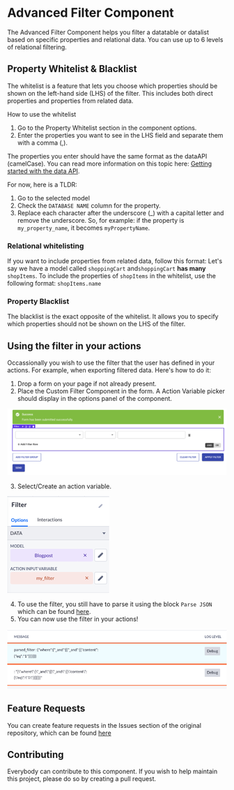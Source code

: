 # Advanced Filter Component

The Advanced Filter Component helps you filter a datatable or datalist based on specific properties and relational data. You can use up to 6 levels of relational filtering.

## Property Whitelist & Blacklist

The whitelist is a feature that lets you choose which properties should be shown on the left-hand side (LHS) of the filter. This includes both direct properties and properties from related data.

How to use the whitelist

1. Go to the Property Whitelist section in the component options.
2. Enter the properties you want to see in the LHS field and separate them with a comma (,).

The properties you enter should have the same format as the dataAPI (camelCase). You can read more information on this topic here: [Getting started with the data API](https://docs.bettyblocks.com/en/articles/5775378-getting-started-with-the-data-api).

For now, here is a TLDR: 
1. Go to the selected model
2. Check the `DATABASE NAME` column for the property.
3. Replace each character after the underscore (_) with a capital letter and remove the underscore. So, for example: if the property is `my_property_name`, it becomes `myPropertyName`. 

### Relational whitelisting

If you want to include properties from related data, follow this format:
Let's say we have a model called `shoppingCart` and`shoppingCart` **has many** `shopItems`. To include the properties of `shopItems` in the whitelist, use the following format:
`shopItems.name`

### Property Blacklist

The blacklist is the exact opposite of the whitelist. It allows you to specify which properties should not be shown on the LHS of the filter.

## Using the filter in your actions

Occassionally you wish to use the filter that the user has defined in your actions. For example, when exporting filtered data. Here's how to do it:
1. Drop a form on your page if not already present.
2. Place the Custom Filter Component in the form. A Action Variable picker should display in the options panel of the component.

![Filter in form](public/image.png)

3. Select/Create an action variable.

![Filter Options](public/image1.png)

4. To use the filter, you still have to parse it using the block `Parse JSON` which can be found [here](https://my.bettyblocks.com/block-store/0e2b5a6c-24ae-4f7f-9d07-10ab64c9155c).
5. You can now use the filter in your actions! 

![Logging](public/image2.png)




## Feature Requests

You can create feature requests in the Issues section of the original repository, which can be found [here](https://github.com/Betty-Services/CustomFilter/issues)

## Contributing

Everybody can contribute to this component. If you wish to help maintain this project, please do so by creating a pull request. 
